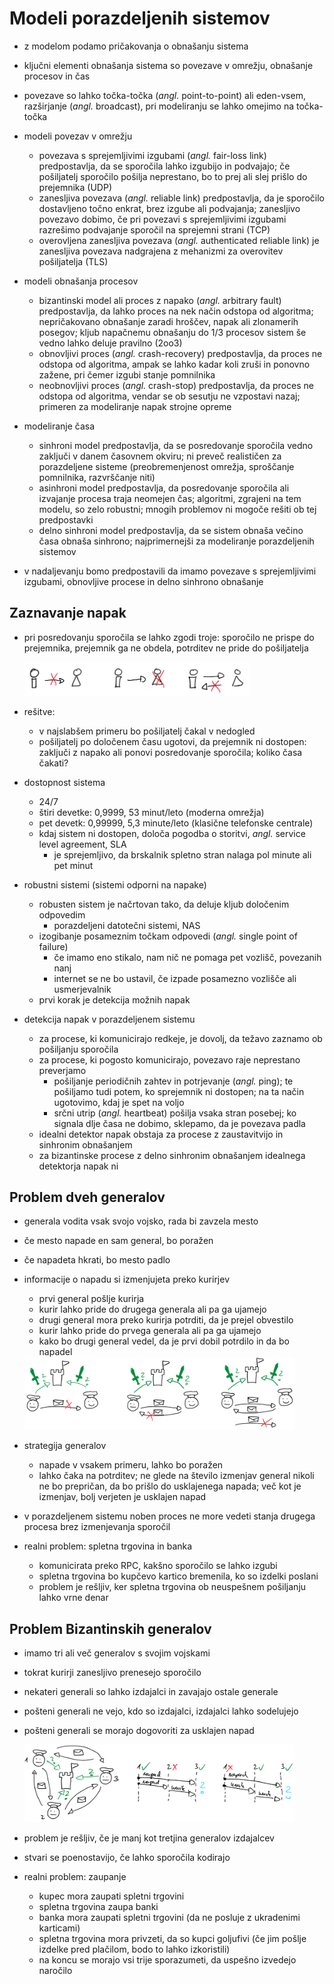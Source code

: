 # Modeli porazdeljenih sistemov

- z modelom podamo pričakovanja o obnašanju sistema
- ključni elementi obnašanja sistema so povezave v omrežju, obnašanje procesov in čas
- povezave so lahko točka-točka (*angl.* point-to-point) ali eden-vsem, razširjanje (*angl.* broadcast), pri modeliranju se lahko omejimo na točka-točka

- modeli povezav v omrežju
    - povezava s sprejemljivimi izgubami (*angl.* fair-loss link) predpostavlja, da se sporočila lahko izgubijo in podvajajo; če pošiljatelj sporočilo pošilja neprestano, bo to prej ali slej prišlo do prejemnika (UDP)
    - zanesljiva povezava (*angl.* reliable link) predpostavlja, da je sporočilo dostavljeno točno enkrat, brez izgube ali podvajanja; zanesljivo povezavo dobimo, če pri povezavi s sprejemljivimi izgubami razrešimo podvajanje sporočil na sprejemni strani (TCP)
    - overovljena zanesljiva povezava (*angl.* authenticated reliable link) je zanesljiva povezava nadgrajena z mehanizmi za overovitev pošiljatelja (TLS)

- modeli obnašanja procesov
    - bizantinski model ali proces z napako (*angl.* arbitrary fault) predpostavlja, da lahko proces na nek način odstopa od algoritma; nepričakovano obnašanje zaradi hroščev, napak ali zlonamerih posegov; kljub napačnemu obnašanju do 1/3 procesov sistem še vedno lahko deluje pravilno (2oo3)
    - obnovljivi proces (*angl.* crash-recovery) predpostavlja, da proces ne odstopa od algoritma, ampak se lahko kadar koli zruši in ponovno zažene, pri čemer izgubi stanje pomnilnika
    - neobnovljivi proces (*angl.* crash-stop) predpostavlja, da proces ne odstopa od algoritma, vendar se ob sesutju ne vzpostavi nazaj; primeren za modeliranje napak strojne opreme

- modeliranje časa
    - sinhroni model predpostavlja, da se posredovanje sporočila vedno zaključi v danem časovnem okviru; ni preveč realističen za porazdeljene sisteme (preobremenjenost omrežja, sproščanje pomnilnika, razvrščanje niti)
    - asinhroni model predpostavlja, da posredovanje sporočila ali izvajanje procesa traja neomejen čas; algoritmi, zgrajeni na tem modelu, so zelo robustni; mnogih problemov ni mogoče rešiti ob tej predpostavki
    - delno sinhroni model predpostavlja, da se sistem obnaša večino časa obnaša sinhrono; najprimernejši za modeliranje porazdeljenih sistemov

- v nadaljevanju bomo predpostavili da imamo povezave s sprejemljivimi izgubami, obnovljive procese in delno sinhrono obnašanje

## Zaznavanje napak

- pri posredovanju sporočila se lahko zgodi troje: sporočilo ne prispe do prejemnika, prejemnik ga ne obdela, potrditev ne pride do pošiljatelja

    <img src="slike/sporocanje-napake.png" width="75%"/>

- rešitve: 
    - v najslabšem primeru bo pošiljatelj čakal v nedogled
    - pošiljatelj po določenem času ugotovi, da prejemnik ni dostopen: zaključi z napako ali ponovi posredovanje sporočila; koliko časa čakati?

- dostopnost sistema
    - 24/7
    - štiri devetke: 0,9999, 53 minut/leto (moderna omrežja)
    - pet devetk: 0,99999, 5,3 minute/leto (klasične telefonske centrale)
    - kdaj sistem ni dostopen, določa pogodba o storitvi, *angl.* service level agreement, SLA
        - je sprejemljivo, da brskalnik spletno stran nalaga pol minute ali pet minut

- robustni sistemi (sistemi odporni na napake)
    - robusten sistem je načrtovan tako, da deluje kljub določenim odpovedim
        - porazdeljeni datotečni sistemi, NAS
    - izogibanje posameznim točkam odpovedi (*angl.* single point of failure)
        - če imamo eno stikalo, nam nič ne pomaga pet vozlišč, povezanih nanj
        - internet se ne bo ustavil, če izpade posamezno vozlišče ali usmerjevalnik
    - prvi korak je detekcija možnih napak

- detekcija napak v porazdeljenem sistemu
    - za procese, ki komunicirajo redkeje, je dovolj, da težavo zaznamo ob pošiljanju sporočila
    - za procese, ki pogosto komunicirajo, povezavo raje neprestano preverjamo
        - pošiljanje periodičnih zahtev in potrjevanje (*angl.* ping); te pošiljamo tudi potem, ko sprejemnik ni dostopen; na ta način ugotovimo, kdaj je spet na voljo
        - srčni utrip (*angl.* heartbeat) pošilja vsaka stran posebej; ko signala dlje časa ne dobimo, sklepamo, da je povezava padla
    - idealni detektor napak obstaja za procese z zaustavitvijo in sinhronim obnašanjem
    - za bizantinske procese z delno sinhronim obnašanjem idealnega detektorja napak ni

## Problem dveh generalov

- generala vodita vsak svojo vojsko, rada bi zavzela mesto
- če mesto napade en sam general, bo poražen
- če napadeta hkrati, bo mesto padlo
- informacije o napadu si izmenjujeta preko kurirjev
    - prvi general pošlje kurirja
    - kurir lahko pride do drugega generala ali pa ga ujamejo
    - drugi general mora preko kurirja potrditi, da je prejel obvestilo
    - kurir lahko pride do prvega generala ali pa ga ujamejo
    - kako bo drugi general vedel, da je prvi dobil potrdilo in da bo napadel

    <img src="slike/dva-generala.png" width="90%"/>

- strategija generalov
    - napade v vsakem primeru, lahko bo poražen
    - lahko čaka na potrditev; ne glede na število izmenjav general nikoli ne bo prepričan, da bo prišlo do usklajenega napada; več kot je izmenjav, bolj verjeten je usklajen napad

- v porazdeljenem sistemu noben proces ne more vedeti stanja drugega procesa brez izmenjevanja sporočil

- realni problem: spletna trgovina in banka
    - komunicirata preko RPC, kakšno sporočilo se lahko izgubi
    - spletna trgovina bo kupčevo kartico bremenila, ko so izdelki poslani
    - problem je rešljiv, ker spletna trgovina ob neuspešnem pošiljanju lahko vrne denar

## Problem Bizantinskih generalov

- imamo tri ali več generalov s svojim vojskami
- tokrat kurirji zanesljivo prenesejo sporočilo
- nekateri generali so lahko izdajalci in zavajajo ostale generale
- pošteni generali ne vejo, kdo so izdajalci, izdajalci lahko sodelujejo
- pošteni generali se morajo dogovoriti za usklajen napad

    <img src="slike/bizantinski-generali.png" width="90%"/>

- problem je rešljiv, če je manj kot tretjina generalov izdajalcev
- stvari se poenostavijo, če lahko sporočila kodirajo

- realni problem: zaupanje
    - kupec mora zaupati spletni trgovini
    - spletna trgovina zaupa banki
    - banka mora zaupati spletni trgovini (da ne posluje z ukradenimi karticami)
    - spletna trgovina mora privzeti, da so kupci goljufivi (če jim pošlje izdelke pred plačilom, bodo to lahko izkoristili)
    - na koncu se morajo vsi trije sporazumeti, da uspešno izvedejo naročilo